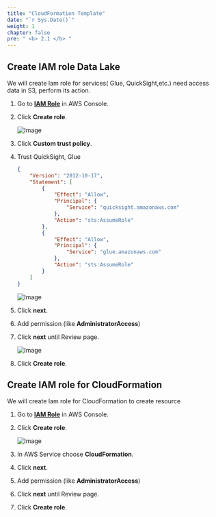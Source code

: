 ```yaml
---
title: "CloudFormation Template"
date: "`r Sys.Date()`"
weight: 1
chapter: false
pre: " <b> 2.1 </b> "
---
```


## Create IAM role Data Lake

We will create Iam role for services( Glue, QuickSight,etc.) need access data in S3, perform its action.

1. Go to **[IAM Role](https://us-east-1.console.aws.amazon.com/iamv2/home?region=us-east-1#/roles)** in AWS Console.
2. Click **Create role**.

   ![Image](/repo_pmt_ws-fcj-004/images/2/1/21-001.png?featherlight=false&width=90pc)

3. Click **Custom trust policy**.
4. Trust QuickSight, Glue

   ```json
   {
       "Version": "2012-10-17",
       "Statement": [
           {
               "Effect": "Allow",
               "Principal": {
                   "Service": "quicksight.amazonaws.com"
               },
               "Action": "sts:AssumeRole"
           },
           {
               "Effect": "Allow",
               "Principal": {
                   "Service": "glue.amazonaws.com"
               },
               "Action": "sts:AssumeRole"
           }
       ]
   }
   ```

   ![Image](/repo_pmt_ws-fcj-004/images/2/1/21-002.png?featherlight=false&width=90pc)

5. Click **next**.
6. Add permission (like **AdministratorAccess**)
7. Click **next** until Review page.

   ![Image](/repo_pmt_ws-fcj-004/images/2/1/21-003.png?featherlight=false&width=90pc)
8. Click **Create role**.

## Create IAM role for CloudFormation

We will create Iam role for CloudFormation to create resource

1. Go to **[IAM Role](https://us-east-1.console.aws.amazon.com/iamv2/home?region=us-east-1#/roles)** in AWS Console.
2. Click **Create role**.

   ![Image](/repo_pmt_ws-fcj-004/images/2/1/21-004.png?featherlight=false&width=90pc)

3. In AWS Service choose **CloudFormation**.
4. Click **next**.
5. Add permission (like **AdministratorAccess**)
6. Click **next** until Review page.
7. Click **Create role**.
